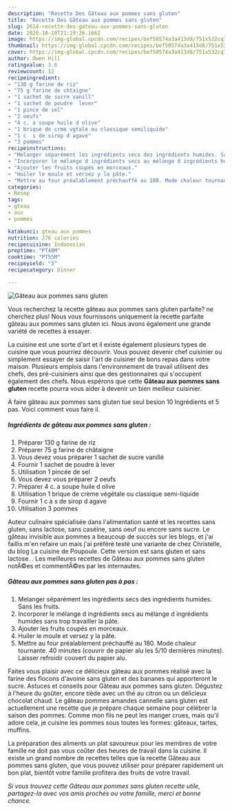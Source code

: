 ```yaml
---
description: "Recette Des Gâteau aux pommes sans gluten"
title: "Recette Des Gâteau aux pommes sans gluten"
slug: 2614-recette-des-gateau-aux-pommes-sans-gluten
date: 2020-10-10T21:19:26.166Z
image: https://img-global.cpcdn.com/recipes/bef50574a3a413d8/751x532cq70/gateau-aux-pommes-sans-gluten-photo-principale-de-la-recette.jpg
thumbnail: https://img-global.cpcdn.com/recipes/bef50574a3a413d8/751x532cq70/gateau-aux-pommes-sans-gluten-photo-principale-de-la-recette.jpg
cover: https://img-global.cpcdn.com/recipes/bef50574a3a413d8/751x532cq70/gateau-aux-pommes-sans-gluten-photo-principale-de-la-recette.jpg
author: Owen Hill
ratingvalue: 3.6
reviewcount: 12
recipeingredient:
- "130 g farine de riz"
- "75 g farine de chtaigne"
- "1 sachet de sucre vanill"
- "1 sachet de poudre  lever"
- "1 pince de sel"
- "2 oeufs"
- "4 c. a soupe huile d olive"
- "1 brique de crme vgtale ou classique semiliquide"
- "1 c  s de sirop d agave"
- "3 pommes"
recipeinstructions:
- "Melanger séparément les ingrédients secs des ingrédients humides. Sans les fruits."
- "Incorporer le mélange d ingrédients secs au mélange d ingrédients humides sans trop travailler la pâte."
- "Ajouter les fruits coupés en morceaux."
- "Huiler le moule et versez y la pâte."
- "Mettre au four préalablement préchauffé au 180. Mode chaleur tournante. 40 minutes (couvrir de papier alu les 5/10 dernières minutes). Laisser refroidir couvert du papier alu."
categories:
- Resep
tags:
- gteau
- aux
- pommes

katakunci: gteau aux pommes 
nutrition: 276 calories
recipecuisine: Indonesian
preptime: "PT40M"
cooktime: "PT55M"
recipeyield: "3"
recipecategory: Dinner

---
```



![Gâteau aux pommes sans gluten](https://img-global.cpcdn.com/recipes/bef50574a3a413d8/751x532cq70/gateau-aux-pommes-sans-gluten-photo-principale-de-la-recette.jpg)

Vous recherchez la recette gâteau aux pommes sans gluten parfaite? ne cherchez plus! Nous vous fournissons uniquement la recette parfaite gâteau aux pommes sans gluten ici. Nous avons également une grande variété de recettes à essayer.

La cuisine est une sorte d'art et il existe également plusieurs types de cuisine que vous pourriez découvrir. Vous pouvez devenir chef cuisinier ou simplement essayer de saisir l'art de cuisiner de bons repas dans votre maison. Plusieurs emplois dans l'environnement de travail utilisent des chefs, des pré-cuisiniers ainsi que des gestionnaires qui s'occupent également des chefs. Nous espérons que cette <strong> Gâteau aux pommes sans gluten </strong> recette pourra vous aider à devenir un bien meilleur cuisinier.

<!--inarticleads1-->

À faire gâteau aux pommes sans gluten tue seul besion 10 Ingrédients et 5 pas. Voici comment vous faire il.

##### Ingrédients de gâteau aux pommes sans gluten :

1. Préparer 130 g farine de riz
1. Préparer 75 g farine de châtaigne
1. Vous devez vous préparer 1 sachet de sucre vanillé
1. Fournir 1 sachet de poudre à lever
1. Utilisation 1 pincée de sel
1. Vous devez vous préparer 2 oeufs
1. Préparer 4 c. a soupe huile d olive
1. Utilisation 1 brique de crème végétale ou classique semi-liquide
1. Fournir 1 c à s de sirop d agave
1. Utilisation 3 pommes


Auteur culinaire spécialisée dans l&#39;alimentation santé et les recettes sans gluten, sans lactose, sans caséine, sans oeuf ou encore sans sucre. Le gâteau invisible aux pommes a beaucoup de succès sur les blogs, et j&#39;ai faillis m&#39;en refaire un mais j&#39;ai préféré testé une variante de chez Christelle, du blog La cuisine de Poupoule. Cette version est sans gluten et sans lactose. . Les meilleures recettes de Gâteau aux pommes sans gluten notÃ©es et commentÃ©es par les internautes. 

<!--inarticleads2-->

##### Gâteau aux pommes sans gluten pas à pas :

1. Melanger séparément les ingrédients secs des ingrédients humides. Sans les fruits.
1. Incorporer le mélange d ingrédients secs au mélange d ingrédients humides sans trop travailler la pâte.
1. Ajouter les fruits coupés en morceaux.
1. Huiler le moule et versez y la pâte.
1. Mettre au four préalablement préchauffé au 180. Mode chaleur tournante. 40 minutes (couvrir de papier alu les 5/10 dernières minutes). Laisser refroidir couvert du papier alu.


Faites vous plaisir avec ce délicieux gâteau aux pommes réalisé avec la farine des flocons d&#39;avoine sans gluten et des bananes qui apporteront le sucre. Astuces et conseils pour Gâteau aux pommes sans gluten. Dégustez à l&#39;heure du goûter, encore tiède avec un thé au citron ou un délicieux chocolat chaud. Le gâteau pommes amandes cannelle sans gluten est actuellement une recette que je prépare chaque semaine pour célébrer la saison des pommes. Comme mon fils ne peut les manger crues, mais qu&#39;il adore cela, je cuisine les pommes sous toutes les formes: gâteaux, tartes, muffins. 

<!--inarticleads1-->

<p>
La préparation des aliments un plat savoureux pour les membres de votre famille ne doit pas vous coûter des heures de travail dans la cuisine. Il existe un grand nombre de recettes telles que la recette Gâteau aux pommes sans gluten, que vous pouvez utiliser pour préparer rapidement un bon plat, bientôt votre famille profitera des fruits de votre travail.
</p>

<p>
<i>Si vous trouvez cette Gâteau aux pommes sans gluten recette utile, partagez-la avec vos amis proches ou votre famille, merci et bonne chance.</i>
</p>
